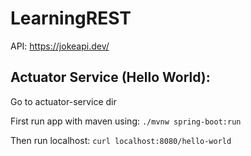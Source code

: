 # LearningREST

API: https://jokeapi.dev/

## Actuator Service (Hello World):

Go to actuator-service dir

First run app with maven using: `./mvnw spring-boot:run`

Then run localhost: `curl localhost:8080/hello-world`
